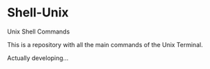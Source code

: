 # Shell-Unix
Unix Shell Commands

This is a repository with all the main commands of the Unix Terminal.

Actually developing...
